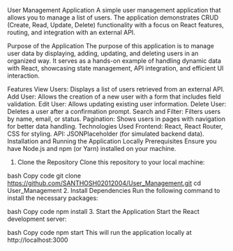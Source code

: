 User Management Application
A simple user management application that allows you to manage a list of users. The application demonstrates CRUD (Create, Read, Update, Delete) functionality with a focus on React features, routing, and integration with an external API.

Purpose of the Application
The purpose of this application is to manage user data by displaying, adding, updating, and deleting users in an organized way. It serves as a hands-on example of handling dynamic data with React, showcasing state management, API integration, and efficient UI interaction.

Features
View Users: Displays a list of users retrieved from an external API.
Add User: Allows the creation of a new user with a form that includes field validation.
Edit User: Allows updating existing user information.
Delete User: Deletes a user after a confirmation prompt.
Search and Filter: Filters users by name, email, or status.
Pagination: Shows users in pages with navigation for better data handling.
Technologies Used
Frontend: React, React Router, CSS for styling.
API: JSONPlaceholder (for simulated backend data).
Installation and Running the Application Locally
Prerequisites
Ensure you have Node.js and npm (or Yarn) installed on your machine.
1. Clone the Repository
Clone this repository to your local machine:

bash
Copy code
git clone https://github.com/SANTHOSH02012004/User_Management.git
cd User_Management
2. Install Dependencies
Run the following command to install the necessary packages:

bash
Copy code
npm install
3. Start the Application
Start the React development server:

bash
Copy code
npm start
This will run the application locally at http://localhost:3000
